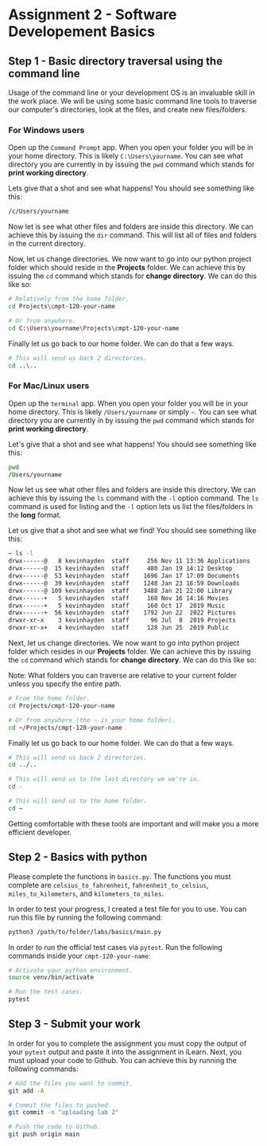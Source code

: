 # Assignment 2 - Software Developement Basics

## Step 1 - Basic directory traversal using the command line

Usage of the command line or your development OS is an invaluable skill in the work place. We will be using some basic command line tools to traverse our computer's directories, look at the files, and create new files/folders.

### For Windows users

Open up the `Command Prompt` app. When you open your folder you will be in your home directory. This is likely `C:\Users\yourname`. You can see what directory you are currently in by issuing the `pwd` command which stands for **print working directory**.

Lets give that a shot and see what happens! You should see something like this:

```sh
/c/Users/yourname
```

Now let is see what other files and folders are inside this directory. We can achieve this by issuing the `dir` command. This will list all of files and folders in the current directory.

Now, let us change directories. We now want to go into our python project folder which should reside in the **Projects** folder. We can achieve this by issuing the `cd` command which stands for **change directory**. We can do this like so:

```sh
# Relatively from the home folder.
cd Projects\cmpt-120-your-name

# Or from anywhere.
cd C:\Users\yourname\Projects\cmpt-120-your-name
```

Finally let us go back to our home folder. We can do that a few ways.

```sh
# This will send us back 2 directories.
cd ..\..
```

### For Mac/Linux users

Open up the `terminal` app. When you open your folder you will be in your home directory. This is likely `/Users/yourname` or simply `~`. You can see what directory you are currently in by issuing the `pwd` command which stands for **print working directory**.

Let's give that a shot and see what happens! You should see something like this:

```sh
pwd
/Users/yourname
```

Now let us see what other files and folders are inside this directory. We can achieve this by issuing the `ls` command with the `-l` option command. The `ls` command is used for listing and the `-l` option lets us list the files/folders in the **long** format.

Let us give that a shot and see what we find! You should see something like this:

```sh
~ ls -l
drwx------@   8 kevinhayden  staff     256 Nov 11 13:36 Applications
drwx------@  15 kevinhayden  staff     480 Jan 19 14:12 Desktop
drwx------@  53 kevinhayden  staff    1696 Jan 17 17:09 Documents
drwx------@  39 kevinhayden  staff    1248 Jan 23 16:59 Downloads
drwx------@ 109 kevinhayden  staff    3488 Jan 21 22:00 Library
drwx------+   5 kevinhayden  staff     160 Nov 16 14:16 Movies
drwx------+   5 kevinhayden  staff     160 Oct 17  2019 Music
drwx------+  56 kevinhayden  staff    1792 Jun 22  2022 Pictures
drwxr-xr-x    3 kevinhayden  staff      96 Jul  8  2019 Projects
drwxr-xr-x+   4 kevinhayden  staff     128 Jun 25  2019 Public
```

Next, let us change directories. We now want to go into python project folder which resides in our **Projects** folder. We can achieve this by issuing the `cd` command which stands for **change directory**. We can do this like so:

Note: What folders you can traverse are relative to your current folder unless you specify the entire path.

```sh
# From the home folder.
cd Projects/cmpt-120-your-name

# Or from anywhere (the ~ is your home folder).
cd ~/Projects/cmpt-120-your-name
```

Finally let us go back to our home folder. We can do that a few ways.

```sh
# This will send us back 2 directories.
cd ../..

# This will send us to the last directory we we're in.
cd -

# This will send us to the home folder.
cd ~
```

Getting comfortable with these tools are important and will make you a more efficient developer.

## Step 2 - Basics with python

Please complete the functions in `basics.py`. The functions you must complete are `celsius_to_fahrenheit`, `fahrenheit_to_celsius`, `miles_to_kilometers`, and `kilometers_to_miles`.

In order to test your progress, I created a test file for you to use. You can run this file by running the following command:

```sh
python3 /path/to/folder/labs/basics/main.py
```

In order to run the official test cases via `pytest`. Run the following commands inside your `cmpt-120-your-name`:

```sh
# Activate your python environment.
source venv/bin/activate

# Run the test cases.
pytest
```

## Step 3 - Submit your work

In order for you to complete the assignment you must copy the output of your `pytest` output and paste it into the assignment in iLearn. Next, you must upload your code to Github. You can achieve this by running the following commands:

```sh
# Add the files you want to commit.
git add -A

# Commit the files to pushed.
git commit -m "uploading lab 2"

# Push the code to Github.
git push origin main
```
